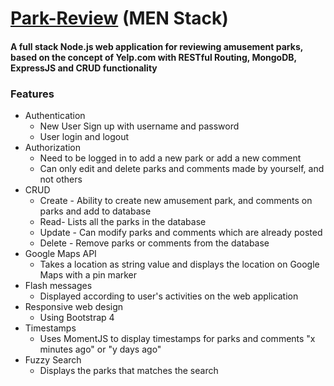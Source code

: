 # [Park-Review](https://parkreview-nihar.herokuapp.com/ "Named link title") (MEN Stack) 
#### A full stack Node.js web application for reviewing amusement parks, based on the concept of Yelp.com with RESTful Routing, MongoDB, ExpressJS and CRUD functionality

### Features
- Authentication
  - New User Sign up with username and password
  - User login and logout
- Authorization
  - Need to be logged in to add a new park or add a new comment
  - Can only edit and delete parks and comments made by yourself, and not others
- CRUD
  - Create - Ability to create new amusement park, and comments on parks and add to database
  - Read- Lists all the parks in the database
  - Update - Can modify parks and comments which are already posted
  - Delete - Remove parks or comments from the database
- Google Maps API
  - Takes a location as string value and displays the location on Google Maps with a pin marker
- Flash messages 
  - Displayed according to user's activities on the web application
- Responsive web design
  - Using Bootstrap 4
- Timestamps
  - Uses MomentJS to display timestamps for parks and comments "x minutes ago" or "y days ago"
- Fuzzy Search
  - Displays the parks that matches the search 


